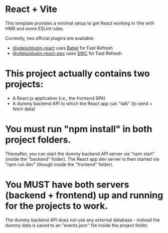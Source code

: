 # React + Vite

This template provides a minimal setup to get React working in Vite with HMR and some ESLint rules.

Currently, two official plugins are available:

- [@vitejs/plugin-react](https://github.com/vitejs/vite-plugin-react/blob/main/packages/plugin-react/README.md) uses [Babel](https://babeljs.io/) for Fast Refresh
- [@vitejs/plugin-react-swc](https://github.com/vitejs/vite-plugin-react-swc) uses [SWC](https://swc.rs/) for Fast Refresh

# This project actually contains two projects:

- A React.js application (i.e., the frontend SPA)
- A dummy backend API to which the React app can "talk" (to send + fetch data)

# You must run "npm install" in both project folders.

Thereafter, you can start the dummy backend API server via "npm start" (inside the "backend" folder).
The React app dev server is then started via "npm run dev" (though inside the "frontend" folder).

# You MUST have both servers (backend + frontend) up and running for the projects to work.

The dummy backend API does not use any external database - instead the dummy data is saved to an "events.json" file inside the project folder.
